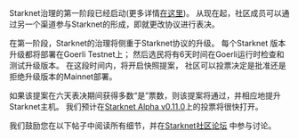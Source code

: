 Starknet治理的第一阶段已经启动(更多详情[在这里](https://www.starknet.io/en/posts/governance/starknets-governance-first-phase))。 从现在起，社区成员可以通过另一个渠道参与Starknet的形成，即就更改协议进行表决。

在第一阶段，Starknet的治理将侧重于Starknet协议的升级。 每个Starknet 版本升级都将部署在Goerli Testnet上； 然后选民将有6天时间在Goerli运行时检查和测试升级版本。 在这段时间内，将开启快照提案， 社区可以投票决定是批准还是拒绝升级版本的Mainnet部署。

如果该提案在六天表决期间获得多数“是”票数，则该提案将通过，并相应地提升Starknet主机。 我们预计在[Starknet Alpha v0.11.0](https://docs.starknet.io/documentation/starknet_versions/upcoming_versions/#what_to_expect)上的投票将很快打开。

我们鼓励您在以下帖子中阅读所有细节，并在[Starknet社区论坛](https://community.starknet.io/) 中参与讨论。